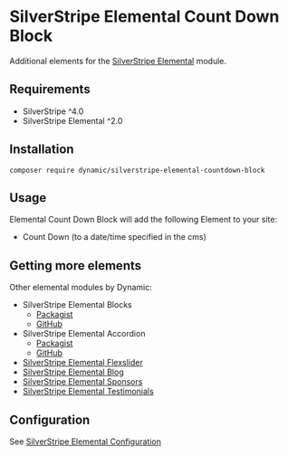 # SilverStripe Elemental Count Down Block

Additional elements for the [SilverStripe Elemental](https://github.com/dnadesign/silverstripe-elemental) module.




## Requirements

* SilverStripe ^4.0
* SilverStripe Elemental ^2.0

## Installation

`composer require dynamic/silverstripe-elemental-countdown-block`

## Usage

Elemental Count Down Block will add the following Element to your site:

* Count Down (to a date/time specified in the cms)

## Getting more elements

Other elemental modules by Dynamic:

* SilverStripe Elemental Blocks
	* [Packagist](https://packagist.org/packages/dynamic/silverstripe-elemental-blocks)
	* [GitHub](https://github.com/dynamic/silverstripe-elemental-blocks)
* SilverStripe Elemental Accordion
	* [Packagist](https://packagist.org/packages/dynamic/silverstripe-elemental-accordion-block)
	* [GitHub](https://github.com/dynamic/silverstripe-elemental-accordion)
* [SilverStripe Elemental Flexslider](https://github.com/dynamic/silverstripe-elemental-flexslider)  
* [SilverStripe Elemental Blog](https://github.com/dynamic/silverstripe-elemental-blog)  
* [SilverStripe Elemental Sponsors](https://github.com/dynamic/silverstripe-elemental-sponsors)  
* [SilverStripe Elemental Testimonials](https://github.com/dynamic/silverstripe-elemental-testimonials) 

## Configuration

See [SilverStripe Elemental Configuration](https://github.com/dnadesign/silverstripe-elemental#configuration)